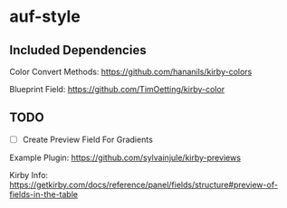 # auf-style

## Included Dependencies

Color Convert Methods:
<https://github.com/hananils/kirby-colors>

Blueprint Field:
<https://github.com/TimOetting/kirby-color>

## TODO

- [ ] Create Preview Field For Gradients

Example Plugin: <https://github.com/sylvainjule/kirby-previews>

Kirby Info: <https://getkirby.com/docs/reference/panel/fields/structure#preview-of-fields-in-the-table>
